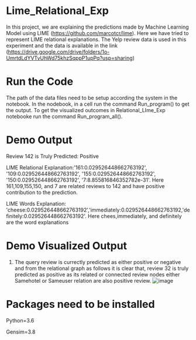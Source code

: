 # Lime_Relational_Exp

In this project, we are explaining the predictions made by Machine Learning Model using LIME (https://github.com/marcotcr/lime). Here we have tried to represent LIME relational explanations. The Yelp review data is used in this experiment and the data is available in the link (https://drive.google.com/drive/folders/1o-UmrtdLdYVTvUhWd75khzSqppP1upPq?usp=sharing)

# Run the Code
The  path of the data files need to be setup according the system in the notebook. In the nodebook, in a cell  run the command Run_program() to get the output. To get the visualized outcomes in Relational_LIme_Exp notebooke run the command Run_program_all().

# Demo Output 
Review 142 is Truly Predicted: Positive 

LIME Relational Explanation:'161:0.029526448662763192', '109:0.029526448662763192', '155:0.029526448662763192', '150:0.029526448662763192', '7:8.855816846352782e-31'. Here 161,109,155,150, and 7 are related reviews to 142 and have positive contribution to the prediction. 

LIME Words Explanation: 'cheese:0.029526448662763192','immediately:0.029526448662763192,'definitely:0.029526448662763192'. Here chees,immediately, and definitely are the word explanations
# Demo Visualized Output
1. The query review is currectly predicted as either positive or negative and from the relational graph as follows it is clear that, review 32 is truly predicted as positive as its related or connected review nodes either Samehotel or Sameuser relation are also positive review. 
![image](https://user-images.githubusercontent.com/25291998/125535746-41460d3a-e8b7-477d-bc5d-f1a75a0c1bbc.png)



# Packages need to be installed
Python=3.6

Gensim=3.8
